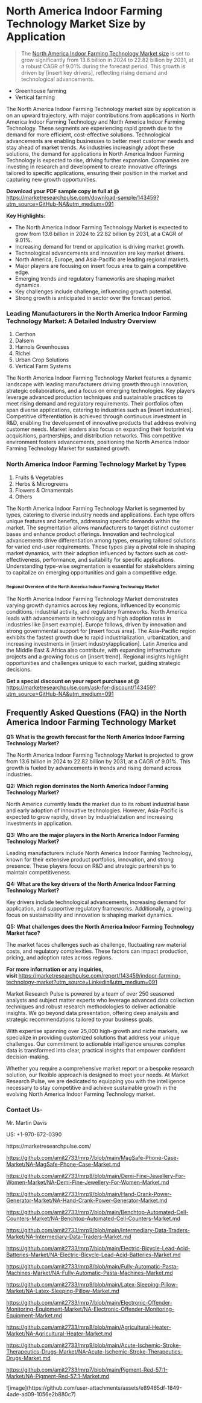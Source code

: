 <h1>North America Indoor Farming Technology Market&nbsp;Size by Application</h1><blockquote><p>The <a href="https://marketresearchpulse.com/download-sample/143459?utm_source=GitHub-NA&amp;utm_medium=091">North America Indoor Farming Technology Market size</a> is set to grow significantly from 13.6 billion in 2024 to 22.82 billion by 2031, at a robust CAGR of 9.01% during the forecast period. This growth is driven by [insert key drivers], reflecting rising demand and technological advancements.</p></blockquote><ul><li>Greenhouse farming <li> Vertical farming</li></ul><p>The North America Indoor Farming Technology market size by application is on an upward trajectory, with major contributions from applications in North America Indoor Farming Technology and North America Indoor Farming Technology. These segments are experiencing rapid growth due to the demand for more efficient, cost-effective solutions. Technological advancements are enabling businesses to better meet customer needs and stay ahead of market trends. As industries increasingly adopt these solutions, the demand for applications in North America Indoor Farming Technology is expected to rise, driving further expansion. Companies are investing in research and development to create innovative offerings tailored to specific applications, ensuring their position in the market and capturing new growth opportunities.</p><p><strong>Download your PDF sample copy in full at @ </strong><a href="https://marketresearchpulse.com/download-sample/143459?utm_source=GitHub-NA&amp;utm_medium=091">https://marketresearchpulse.com/download-sample/143459?utm_source=GitHub-NA&amp;utm_medium=091</a></p><p><strong>Key Highlights: </strong></p><ul><li>The North America Indoor Farming Technology Market is expected to grow from 13.6 billion in 2024 to 22.82 billion by 2031, at a CAGR of 9.01%.</li><li>Increasing demand for trend or application is driving market growth.</li><li>Technological advancements and innovation are key market drivers.</li><li>North America, Europe, and Asia-Pacific are leading regional markets.</li><li>Major players are focusing on insert focus area to gain a competitive edge.</li><li>Emerging trends and regulatory frameworks are shaping market dynamics.</li><li>Key challenges include challenge, influencing growth potential.</li><li>Strong growth is anticipated in sector over the forecast period.</li></ul><h3>Leading Manufacturers in the North America Indoor Farming Technology Market: A Detailed Industry Overview</h3><ol><li>Certhon</li><li>Dalsem</li><li>Harnois Greenhouses</li><li>Richel</li><li>Urban Crop Solutions</li><li>Vertical Farm Systems</li></ol><div class="flex max-w-full flex-col flex-grow"><div class="min-h-8 text-message flex w-full flex-col items-end gap-2 whitespace-normal break-words [.text-message+&amp;]:mt-5" dir="auto" data-message-author-role="assistant" data-message-id="fd8432e4-4910-450d-b182-61b7bfb0a01f" data-message-model-slug="gpt-4o"><div class="flex w-full flex-col gap-1 empty:hidden first:pt-[3px]"><div class="markdown prose w-full break-words dark:prose-invert light"><p>The North America Indoor Farming Technology Market features a dynamic landscape with leading manufacturers driving growth through innovation, strategic collaborations, and a focus on emerging technologies. Key players leverage advanced production techniques and sustainable practices to meet rising demand and regulatory requirements. Their portfolios often span diverse applications, catering to industries such as [insert industries]. Competitive differentiation is achieved through continuous investment in R&amp;D, enabling the development of innovative products that address evolving customer needs. Market leaders also focus on expanding their footprint via acquisitions, partnerships, and distribution networks. This competitive environment fosters advancements, positioning the North America Indoor Farming Technology Market for sustained growth.</p></div></div></div></div><h3>North America Indoor Farming Technology Market by Types</h3><ol><li>Fruits & Vegetables <li> Herbs & Microgreens <li> Flowers & Ornamentals <li> Others</li></ol><div class="flex max-w-full flex-col flex-grow"><div class="min-h-8 text-message flex w-full flex-col items-end gap-2 whitespace-normal break-words [.text-message+&amp;]:mt-5" dir="auto" data-message-author-role="assistant" data-message-id="084470be-0bb7-4664-bddf-5156b4f41249" data-message-model-slug="gpt-4o-mini"><div class="flex w-full flex-col gap-1 empty:hidden first:pt-[3px]"><div class="markdown prose w-full break-words dark:prose-invert light"><p>The North America Indoor Farming Technology Market is segmented by types, catering to diverse industry needs and applications. Each type offers unique features and benefits, addressing specific demands within the market. The segmentation allows manufacturers to target distinct customer bases and enhance product offerings. Innovation and technological advancements drive differentiation among types, ensuring tailored solutions for varied end-user requirements. These types play a pivotal role in shaping market dynamics, with their adoption influenced by factors such as cost-effectiveness, performance, and suitability for specific applications. Understanding type-wise segmentation is essential for stakeholders aiming to capitalize on emerging opportunities and gain a competitive edge.</p></div></div></div></div><h3><span style="font-size: 11px;">Regional Overview of the North America Indoor Farming Technology Market</span></h3><div class="flex max-w-full flex-col flex-grow"><div class="min-h-8 text-message flex w-full flex-col items-end gap-2 whitespace-normal break-words [.text-message+&amp;]:mt-5" dir="auto" data-message-author-role="assistant" data-message-id="e9038762-ce64-4e30-91c9-9bd413514231" data-message-model-slug="gpt-4o-mini"><div class="flex w-full flex-col gap-1 empty:hidden first:pt-[3px]"><div class="markdown prose w-full break-words dark:prose-invert light"><p>The North America Indoor Farming Technology Market demonstrates varying growth dynamics across key regions, influenced by economic conditions, industrial activity, and regulatory frameworks. North America leads with advancements in technology and high adoption rates in industries like [insert example]. Europe follows, driven by innovation and strong governmental support for [insert focus area]. The Asia-Pacific region exhibits the fastest growth due to rapid industrialization, urbanization, and increasing investments in [insert industry/application]. Latin America and the Middle East &amp; Africa also contribute, with expanding infrastructure projects and a growing focus on [insert trend]. Regional insights highlight opportunities and challenges unique to each market, guiding strategic decisions.</p></div></div></div></div><p><strong>Get a special discount on your report purchase at @ </strong><a href="https://marketresearchpulse.com/ask-for-discount/143459?utm_source=GitHub-NA&amp;utm_medium=091">https://marketresearchpulse.com/ask-for-discount/143459?utm_source=GitHub-NA&amp;utm_medium=091</a></p><h2>Frequently Asked Questions (FAQ) in the North America Indoor Farming Technology Market</h2><p><strong>Q1: What is the growth forecast for the North America Indoor Farming Technology Market?</strong></p><p>The North America Indoor Farming Technology Market is projected to grow from 13.6 billion in 2024 to 22.82 billion by 2031, at a CAGR of 9.01%. This growth is fueled by advancements in trends and rising demand across industries.</p><p><strong>Q2: Which region dominates the North America Indoor Farming Technology Market?</strong></p><p>North America currently leads the market due to its robust industrial base and early adoption of innovative technologies. However, Asia-Pacific is expected to grow rapidly, driven by industrialization and increasing investments in application.</p><p><strong>Q3: Who are the major players in the North America Indoor Farming Technology Market?</strong></p><p>Leading manufacturers include North America Indoor Farming Technology, known for their extensive product portfolios, innovation, and strong presence. These players focus on R&amp;D and strategic partnerships to maintain competitiveness.</p><p><strong>Q4: What are the key drivers of the North America Indoor Farming Technology Market?</strong></p><p>Key drivers include technological advancements, increasing demand for application, and supportive regulatory frameworks. Additionally, a growing focus on sustainability and innovation is shaping market dynamics.</p><p><strong>Q5: What challenges does the North America Indoor Farming Technology Market face?</strong></p><p>The market faces challenges such as challenge, fluctuating raw material costs, and regulatory complexities. These factors can impact production, pricing, and adoption rates across regions.</p><p><strong>For more information or any inquiries, visit&nbsp;</strong><a href="https://marketresearchpulse.com/report/143459/indoor-farming-technology-market?utm_source=Linkedin&utm_medium=091">https://marketresearchpulse.com/report/143459/indoor-farming-technology-market?utm_source=Linkedin&utm_medium=091</a></p><p>Market Research Pulse is powered by a team of over 250 seasoned analysts and subject matter experts who leverage advanced data collection techniques and robust research methodologies to deliver actionable insights. We go beyond data presentation, offering deep analysis and strategic recommendations tailored to your business goals.</p><p>With expertise spanning over 25,000 high-growth and niche markets, we specialize in providing customized solutions that address your unique challenges. Our commitment to actionable intelligence ensures complex data is transformed into clear, practical insights that empower confident decision-making.</p><p>Whether you require a comprehensive market report or a bespoke research solution, our flexible approach is designed to meet your needs. At Market Research Pulse, we are dedicated to equipping you with the intelligence necessary to stay competitive and achieve sustainable growth in the evolving North America Indoor Farming Technology market.</p><h3><strong>Contact Us-</strong></h3><p>Mr. Martin Davis</p><p>US: +1-970-672-0390</p><p>https://marketresearchpulse.com/</p><p><a href="https://github.com/amit2733/mrp7/blob/main/MagSafe-Phone-Case-Market/NA-MagSafe-Phone-Case-Market.md">https://github.com/amit2733/mrp7/blob/main/MagSafe-Phone-Case-Market/NA-MagSafe-Phone-Case-Market.md</a></p><p><a href="https://github.com/amit2733/mrp8/blob/main/Demi-Fine-Jewellery-For-Women-Market/NA-Demi-Fine-Jewellery-For-Women-Market.md">https://github.com/amit2733/mrp8/blob/main/Demi-Fine-Jewellery-For-Women-Market/NA-Demi-Fine-Jewellery-For-Women-Market.md</a></p><p><a href="https://github.com/amit2733/mrp9/blob/main/Hand-Crank-Power-Generator-Market/NA-Hand-Crank-Power-Generator-Market.md">https://github.com/amit2733/mrp9/blob/main/Hand-Crank-Power-Generator-Market/NA-Hand-Crank-Power-Generator-Market.md</a></p><p><a href="https://github.com/amit2733/mrp7/blob/main/Benchtop-Automated-Cell-Counters-Market/NA-Benchtop-Automated-Cell-Counters-Market.md">https://github.com/amit2733/mrp7/blob/main/Benchtop-Automated-Cell-Counters-Market/NA-Benchtop-Automated-Cell-Counters-Market.md</a></p><p><a href="https://github.com/amit2733/mrp9/blob/main/Intermediary-Data-Traders-Market/NA-Intermediary-Data-Traders-Market.md">https://github.com/amit2733/mrp9/blob/main/Intermediary-Data-Traders-Market/NA-Intermediary-Data-Traders-Market.md</a></p><p><a href="https://github.com/amit2733/mrp7/blob/main/Electric-Bicycle-Lead-Acid-Batteries-Market/NA-Electric-Bicycle-Lead-Acid-Batteries-Market.md">https://github.com/amit2733/mrp7/blob/main/Electric-Bicycle-Lead-Acid-Batteries-Market/NA-Electric-Bicycle-Lead-Acid-Batteries-Market.md</a></p><p><a href="https://github.com/amit2733/mrp8/blob/main/Fully-Automatic-Pasta-Machines-Market/NA-Fully-Automatic-Pasta-Machines-Market.md">https://github.com/amit2733/mrp8/blob/main/Fully-Automatic-Pasta-Machines-Market/NA-Fully-Automatic-Pasta-Machines-Market.md</a></p><p><a href="https://github.com/amit2733/mrp9/blob/main/Latex-Sleeping-Pillow-Market/NA-Latex-Sleeping-Pillow-Market.md">https://github.com/amit2733/mrp9/blob/main/Latex-Sleeping-Pillow-Market/NA-Latex-Sleeping-Pillow-Market.md</a></p><p><a href="https://github.com/amit2733/mrp7/blob/main/Electronic-Offender-Monitoring-Equipment-Market/NA-Electronic-Offender-Monitoring-Equipment-Market.md">https://github.com/amit2733/mrp7/blob/main/Electronic-Offender-Monitoring-Equipment-Market/NA-Electronic-Offender-Monitoring-Equipment-Market.md</a></p><p><a href="https://github.com/amit2733/mrp8/blob/main/Agricultural-Heater-Market/NA-Agricultural-Heater-Market.md">https://github.com/amit2733/mrp8/blob/main/Agricultural-Heater-Market/NA-Agricultural-Heater-Market.md</a></p><p><a href="https://github.com/amit2733/mrp9/blob/main/Acute-Ischemic-Stroke-Therapeutics-Drugs-Market/NA-Acute-Ischemic-Stroke-Therapeutics-Drugs-Market.md">https://github.com/amit2733/mrp9/blob/main/Acute-Ischemic-Stroke-Therapeutics-Drugs-Market/NA-Acute-Ischemic-Stroke-Therapeutics-Drugs-Market.md</a></p><p><a href="https://github.com/amit2733/mrp7/blob/main/Pigment-Red-57:1-Market/NA-Pigment-Red-57:1-Market.md">https://github.com/amit2733/mrp7/blob/main/Pigment-Red-57:1-Market/NA-Pigment-Red-57:1-Market.md</a></p>
![image](https://github.com/user-attachments/assets/e89465df-1849-4ade-ad09-1056e2b880c7)
